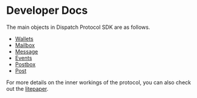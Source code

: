 # Developer Docs

The main objects in Dispatch Protocol SDK are as follows.
- [Wallets](./developer/wallets.md)
- [Mailbox](./developer/mailbox.md)
- [Message](./developer/message.md)
- [Events](./developer/events.md)
- [Postbox](./developer/postbox.md)
- [Post](./developer/post.md)

For more details on the inner workings of the protocol, you can also check out the [litepaper](./litepaper.md).
